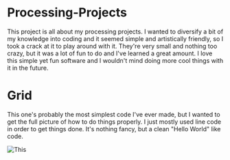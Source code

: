 # Processing-Projects
This project is all about my processing projects. I wanted to diversify a bit of my knowledge into coding and it seemed simple and artistically 
friendly, so I took a crack at it to play around with it. They're very small and nothing too crazy, but it was a lot of fun to do and I've learned a 
great amount. I love this simple yet fun software and I wouldn't mind doing more cool things with it in the future.

# Grid
This one's probably the most simplest code I've ever made, but I wanted to get the full picture of how to do things properly. I just mostly used 
line code in order to get things done. It's nothing fancy, but a clean "Hello World" like code. 

![This](Grid.PNG)

